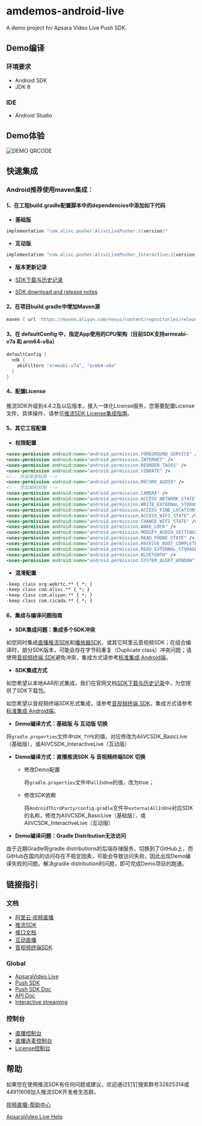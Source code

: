 # amdemos-android-live

A demo project for Apsara Video Live Push SDK.

## **Demo编译**

### **环境要求**

* Android SDK
* JDK 8

### **IDE**

* Android Studio

## **Demo体验**

![DEMO QRCODE](https://alivc-demo-cms.alicdn.com/versionProduct/resources/livePush/demo_qrcode.png)

## **快速集成**

### **Android推荐使用maven集成：**

#### **1、在工程build.gradle配置脚本中的dependencies中添加如下代码**

- **基础版**

```groovy
implementation "com.alivc.pusher:AlivcLivePusher:${version}"
```

- **互动版**

```groovy
implementation "com.alivc.pusher:AlivcLivePusher_Interactive:${version}"
```

* **版本更新记录**
* [SDK下载与历史记录](https://help.aliyun.com/zh/live/developer-reference/sdk-download-and-release-notes)
  
* [SDK download and release notes](https://www.alibabacloud.com/help/en/live/developer-reference/sdk-download-and-release-notes)

#### **2、在项目build.gradle中增加Maven源**

```groovy
maven { url 'https://maven.aliyun.com/nexus/content/repositories/releases' }
```

#### **3、在 defaultConfig 中，指定App使用的CPU架构（目前SDK支持armeabi-v7a 和 arm64-v8a）**

```groovy
defaultConfig {
  ndk {
    abiFilters "armeabi-v7a", "arm64-v8a"
  }
}
```

#### **4、配置License**

推流SDK升级到4.4.2及以后版本，接入一体化License服务，您需要配置License文件。具体操作，请参见[推流SDK License集成指南](https://help.aliyun.com/zh/live/developer-reference/integrate-a-push-sdk-license)。

#### **5、其它工程配置**

* **权限配置**

```xml
<uses-permission android:name="android.permission.FOREGROUND_SERVICE" />
<uses-permission android:name="android.permission.INTERNET" />
<uses-permission android:name="android.permission.REORDER_TASKS" />
<uses-permission android:name="android.permission.VIBRATE" />
<!-- 添加录音权限 -->
<uses-permission android:name="android.permission.RECORD_AUDIO" />
<!-- 添加相机权限 -->
<uses-permission android:name="android.permission.CAMERA" />
<uses-permission android:name="android.permission.ACCESS_NETWORK_STATE" />
<uses-permission android:name="android.permission.WRITE_EXTERNAL_STORAGE" />
<uses-permission android:name="android.permission.ACCESS_FINE_LOCATION" />
<uses-permission android:name="android.permission.ACCESS_WIFI_STATE" />
<uses-permission android:name="android.permission.CHANGE_WIFI_STATE" />
<uses-permission android:name="android.permission.WAKE_LOCK" />
<uses-permission android:name="android.permission.MODIFY_AUDIO_SETTINGS" />
<uses-permission android:name="android.permission.READ_PHONE_STATE" />
<uses-permission android:name="android.permission.RECEIVE_BOOT_COMPLETED" />
<uses-permission android:name="android.permission.READ_EXTERNAL_STORAGE" />
<uses-permission android:name="android.permission.BLUETOOTH" />
<uses-permission android:name="android.permission.SYSTEM_ALERT_WINDOW" />
```

* **混淆配置**

```tex
-keep class org.webrtc.** { *; }
-keep class com.alivc.** { *; }
-keep class com.aliyun.** { *; }
-keep class com.cicada.** { *; }
```

#### **6、集成与编译问题指南**

* **SDK集成问题：集成多个SDK冲突**

如您同时集成[直播推流SDK](https://help.aliyun.com/zh/live/developer-reference/push-sdk-for-android/)和[播放器SDK](https://help.aliyun.com/zh/vod/developer-reference/apsaravideo-player-sdk-for-android/)，或其它阿里云音视频SDK；在组合编译时，部分SDK版本，可能会存在字节码重复（Duplicate class）冲突问题；请使用[音视频终端 SDK](https://help.aliyun.com/document_detail/2391316.html)避免冲突，集成方式请参考[标准集成·Android端](https://help.aliyun.com/document_detail/2412570.html)。

* **SDK集成方式**

如您希望以本地AAR形式集成，我们在官网文档[SDK下载与历史记录](https://help.aliyun.com/zh/live/developer-reference/sdk-download-and-release-notes)中，为您提供了SDK下载包。

如您希望以音视频终端SDK形式集成，请参考[音视频终端 SDK](https://help.aliyun.com/document_detail/2391316.html)，集成方式请参考[标准集成·Android端](https://help.aliyun.com/document_detail/2412570.html)。

* **Demo编译方式：基础版 与 互动版 切换**

将`gradle.properties`文件中`SDK_TYPE`的值，对应修改为AliVCSDK_BasicLive（基础版），或AliVCSDK_InteractiveLive（互动版）

* **Demo编译方式：直播推流SDK 与 音视频终端SDK 切换**

  * 修改Demo配置

    将`gradle.properties`文件中`allInOne`的值，改为true；

  * 修改SDK依赖

    将`AndroidThirdParty/config.gradle`文件中`externalAllInOne`对应SDK的名称，修改为AliVCSDK_BasicLive（基础版），或AliVCSDK_InteractiveLive（互动版）

* **Demo编译问题：Gradle Distribution无法访问**

由于近期Gradle将gradle distributions的后端存储服务，切换到了GitHub上，而GitHub在国内的访问存在不稳定因素，可能会导致访问失败，因此出现Demo编译失败的问题。解决gradle distribution的问题，即可完成Demo项目的跑通。

## **链接指引**

### **文档**

* [阿里云·视频直播](https://www.aliyun.com/product/live)
* [推流SDK](https://help.aliyun.com/document_detail/97659.html)
* [接口文档](https://help.aliyun.com/zh/live/developer-reference/integrate-push-sdk-for-android#section-d8t-6hq-n0d)
* [互动直播](https://help.aliyun.com/zh/live/user-guide/interactive-live)
* [音视频终端SDK](https://help.aliyun.com/product/261167.html)

### **Global**

* [ApsaraVideo Live](https://www.alibabacloud.com/zh/product/apsaravideo-for-live)
* [Push SDK](https://www.alibabacloud.com/product/apsaravideo-for-live/streaming-sdk)
* [Push SDK Doc](https://www.alibabacloud.com/help/en/live/developer-reference/push-sdk/)
* [API Doc](https://www.alibabacloud.com/help/en/live/developer-reference/integrate-push-sdk-for-android#section-d8t-6hq-n0d)
* [Interactive streaming](https://www.alibabacloud.com/help/en/live/user-guide/interactive-live/)

### **控制台**

* [直播控制台](https://live.console.aliyun.com/)
* [直播连麦控制台](https://live.console.aliyun.com/connect_microphone/demo#/connect_microphone/demo)
* [License控制台](https://live.console.aliyun.com/connect_microphone/demo#/sdks/license)

## **帮助**

如果您在使用推流SDK有任何问题或建议，欢迎通过钉钉搜索群号32825314或44911608加入推流SDK开发者生态群。

[视频直播-帮助中心](https://help.aliyun.com/product/29949.html)

[ApsaraVideo Live Help](https://www.alibabacloud.com/help/en/apsaravideo-live)
